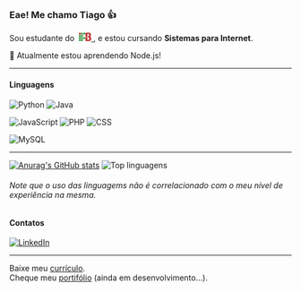 ### Eae! Me chamo Tiago 👍

Sou estudante do&nbsp;
<a href="https://www.ifb.edu.br" title="Página do Instituto Federal de Brasília" target="_blank">
  <img src="ifb.svg" width="22px" align="bottom"/>
<a>, e estou cursando **Sistemas para Internet**.
<br>
  
🌱 Atualmente estou aprendendo Node.js!
 

---
#### Linguagens
![Python](https://img.shields.io/badge/Python-3776AB?logo=python&logoColor=white&style=for-the-badge)
![Java](https://img.shields.io/badge/Java-007396?logo=java&logoColor=white&style=for-the-badge)

![JavaScript](https://img.shields.io/badge/JavaScript-F7DF1E?logo=javascript&logoColor=black&style=for-the-badge)
![PHP](https://img.shields.io/badge/PHP-777BB4?logo=java&logoColor=white&style=for-the-badge)
![CSS](https://img.shields.io/badge/CSS-1572B6?logo=css3&logoColor=white&style=for-the-badge)

![MySQL](https://img.shields.io/badge/MySQL-4479A1?logo=mysql&logoColor=white&style=for-the-badge)

---

<!-- - 🔭 I’m currently working on ...
- 🌱 I’m currently learning ...
- 👯 I’m looking to collaborate on ...
- 🤔 I’m looking for help with ...
- 💬 Ask me about ...
- 📫 How to reach me: ...
- 😄 Pronouns: ...
- ⚡ Fun fact: ... -->

[![Anurag's GitHub stats](https://github-readme-stats.vercel.app/api?username=tiagocf2)](https://github.com/anuraghazra/github-readme-stats)
![Top linguagens](https://github-readme-stats.vercel.app/api/top-langs/?username=tiagocf2&layout=compact)
###### _Note que o uso das linguagems não é correlacionado com o meu nível de experiência na mesma._

#### Contatos
[![LinkedIn](https://img.shields.io/badge/LinkedIn-0A66C2?logo=linkedin&logoColor=white&style=for-the-badge)](https://www.linkedin.com/in/tcf2 "Meu perfil no Linkedin ☻")

--- 
 
Baixe meu [currículo](https://github.com/Tiagocf2/Tiagocf2/raw/main/Corriculum-Vitae--Tiago-Civatti-Frausino.pdf).  
Cheque meu [portifólio](https://tiagocf2.github.io/) (ainda em desenvolvimento...).
